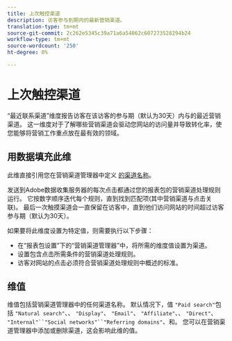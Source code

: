 ```yaml
---
title: 上次触控渠道
description: 访客参与到期内的最新营销渠道。
translation-type: tm+mt
source-git-commit: 2c262e5345c39a71a6a54062c607273528294b24
workflow-type: tm+mt
source-wordcount: '250'
ht-degree: 0%

---
```



# 上次触控渠道

“最近联系渠道”维度报告访客在该访客的参与期（默认为30天）内与的最近营销渠道。 这一维度对于了解哪些营销渠道会驱动您网站的访问量并导致转化率，使您能够将营销工作重点放在最有效的领域。

## 用数据填充此维

此维直接引用您在营销渠道管理器中定义 [的渠道名称](/help/admin/admin/marketing-channels-admin.md)。

发送到Adobe数据收集服务器的每次点击都通过您的报表包的营销渠道处理规则运行。 它按数字顺序迭代每个规则，直到找到匹配项(其中营销渠道与点击关联)。 最后一次触摸渠道会一直保留在访客中，直到他们访问网站的时间超过访客参与期（默认为30天）。

如果要将此维度设置为特定值，则需要执行以下步骤：

* 在“报表包设置”下的“营销渠道管理器”中，将所需的维度值设置为渠道。
* 设置包含点击所需条件的营销渠道处理规则。
* 访客对网站的点击必须符合营销渠道处理规则中概述的标准。

## 维值

维值包括营销渠道管理器中的任何渠道名称。 默认情况下，值 `"Paid search"`包括 `"Natural search"`、、 `"Display"`、 `"Email"`、 `"Affiliate"`、、 `"Direct"`、 `"Internal"``"Social networks"``"Referring domains"`、和。 您可以在营销渠道管理器中添加或删除渠道，这会影响此维的值。
